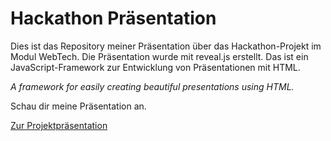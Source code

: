 # Hackathon Präsentation

Dies ist das Repository meiner Präsentation über das Hackathon-Projekt im Modul WebTech. Die Präsentation wurde mit reveal.js erstellt. Das ist ein JavaScript-Framework zur Entwicklung von Präsentationen mit HTML. 

*A framework for easily creating beautiful presentations using HTML.*

Schau dir meine Präsentation an.

[Zur Projektpräsentation](https://frankie1996.github.io/Hackathon-Presentation/)
